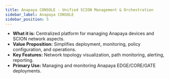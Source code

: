 ```yaml
---
title: Anapaya CONSOLE - Unified SCION Management & Orchestration
sidebar_label: Anapaya CONSOLE
sidebar_position: 5
---
```


- **What it is:** Centralized platform for managing Anapaya devices and SCION network aspects.
- **Value Proposition:** Simplifies deployment, monitoring, policy configuration, and operations.
- **Key Features:** Network topology visualization, path monitoring, alerting, reporting.
- **Primary Use:** Managing and monitoring Anapaya EDGE/CORE/GATE deployments.

